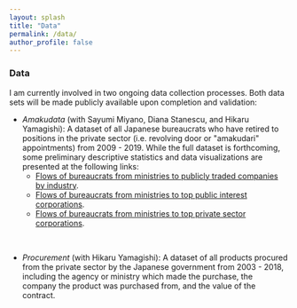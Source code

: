 ```yaml
---
layout: splash
title: "Data"
permalink: /data/
author_profile: false
---
```


### Data

I am currently involved in two ongoing data collection processes. Both data sets will be made publicly available upon completion and validation: 

- *Amakudata* (with Sayumi Miyano, Diana Stanescu, and Hikaru Yamagishi): A dataset of all Japanese bureaucrats who have retired to positions in the private sector (i.e. revolving door or "amakudari" appointments) from 2009 - 2019. While the full dataset is forthcoming, some preliminary descriptive statistics and data visualizations are presented at the following links:  
	- [Flows of bureaucrats from ministries to publicly traded companies by industry](https://www.trevorincerti.com/files/ministry_industry.html).
	- [Flows of bureaucrats from ministries to top public interest corporations](https://www.trevorincerti.com/files/ministry_publicinterest.html).
	- [Flows of bureaucrats from ministries to top private sector corporations](https://www.trevorincerti.com/files/ministry_private.html).  

&nbsp;

- *Procurement* (with Hikaru Yamagishi): A dataset of all products procured from the private sector by the Japanese government from 2003 - 2018, including the agency or ministry which made the purchase, the company the product was purchased from, and the value of the contract.










